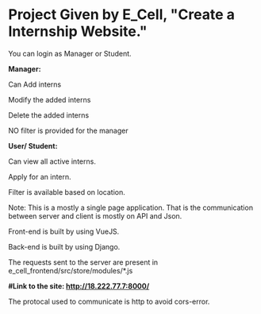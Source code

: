 # Project Given by E_Cell, "Create a Internship Website."



You can login as Manager or Student.

**Manager:**
  
  Can Add interns
  
  Modify the added interns
  
  Delete the added interns
  
  NO filter is provided for the manager
  
  
 **User/ Student:**
  
  Can view all active interns.
  
  Apply for an intern.
  
  Filter is available based on location.
  
Note: This is a mostly a single page application. That is the communication between server and client is mostly on API and Json.

Front-end is built by using VueJS.

Back-end is built by using Django.

The requests sent to the server are present in e_cell_frontend/src/store/modules/*.js

**#Link to the site: http://18.222.77.7:8000/**

The protocal used to communicate is http to avoid cors-error.
